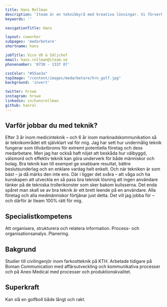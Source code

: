 ```yaml
---
title: Hans Rollman
description: 'Iteam är en teknikbyrå med kreativa lösningar. Vi förverkligar dina idéer.'
keywords: ''

navigationTitle: Hans

layout: coworker
subpages: 'medarbetare'
shortname: hans

jobTitle: Vice VD & Säljchef
email: hans.rollman@iteam.se
phonenumber: '0738 - 1337 87'

cssColor: "#55ae3a"
topImage: "/content/images/medarbetare/hrn_golf.jpg"
background: 'invert'

twitter: hrswe
instagram: hrswe
linkedin: in/hansrollman
github: hanrol
---
```


## Varför jobbar du med teknik?
Efter 3 år inom medicinteknik – och 6 år inom marknadskommunikation så är teknikområdet ett självklart val för mig. Jag har sett hur undermålig teknik fungerar som tillväxtbroms för extremt potentiella företag och dess medarbetare. Men jag har också haft nöjet att beskåda hur välbyggd, välsmord och effektiv teknik kan göra underverk för både människor och bolag. Bra teknik kan till exempel ge snabbare resultat, bättre beslutsunderlag och en enklare vardag helt enkelt. Och när tekniken är som bäst – ja då märks den inte ens. Där i ligger det svåra – att våga och ha kunskapen att utveckla en så pass bra teknisk lösning att ingen användare tänker på de tekniska trollerikonster som sker bakom kulisserna. Det enda spåret man skall se av bra teknik är ett brett leende på en användare. Alla företag och alla medmänniskor förtjänar just detta. Det vill jag jobba för – och därför är Iteam 100% rätt för mig.

## Specialistkompetens
Att organisera, strukturera och relatera information. Process- och organisationsanalys. Planering.

## Bakgrund
Studier till civilingenjör inom farkostteknik på KTH. Arbetade tidigare på Boman Communication med affärsutveckling och kommunikativa processer och på Aneo Medical med processer och produktionskvalitet.

## Superkraft
Kan slå en golfboll både långt och rakt.